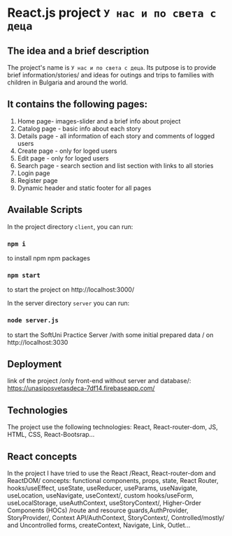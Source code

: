 # React.js project `У нас и по света с деца`

## The idea and  a brief description
Thе project's name is `У нас и по света с деца`. Its putpose is to provide brief information/stories/ and ideas for outings and trips to families with children in Bulgaria and around the world.

## It contains the following pages:

1. Home page- images-slider and a brief info about project
2. Catalog page - basic info about each story
3. Details page - all information of each story and comments of logged users 
4. Create page - only for loged users
5. Edit page - only for loged users
6. Search page - search section and list section with links to all stories
7. Login page
8. Register page
9. Dynamic header and static footer for all pages 

## Available Scripts
In the project directory `client`, you can run:
### `npm i`
to install npm npm packages
### `npm start`
to start the project on http://localhost:3000/

In the server directory `server` you can run:
### `node server.js`
to start the SoftUni Practice Server /with some initial prepared data / on http://localhost:3030

## Deployment
link of the project /only front-end without server and database/:
https://unasiposvetasdeca-7df14.firebaseapp.com/

##  Technologies
The  project use the following technologies: React, React-router-dom, JS, HTML, CSS, React-Bootsrap...

## React concepts
In the project I have tried to use the React /React, React-router-dom and ReactDOM/ concepts: functional components, props, state, React Router, hooks/useEffect, useState, useReducer, useParams, useNavigate, useLocation, useNavigate, useContext/, custom hooks/useForm, useLocalStorage, useAuthContext, useStoryContext/, Higher-Order Components (HOCs) /route and resource guards,AuthProvider, StoryProvider/, Context API/AuthContext, StoryContext/, Controlled/mostly/ and Uncontrolled forms, createContext, Navigate, Link, Outlet...

